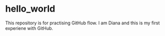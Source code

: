 # hello_world
This repository is for practising GitHub flow.
I am Diana and this is my first experiene with GitHub.
